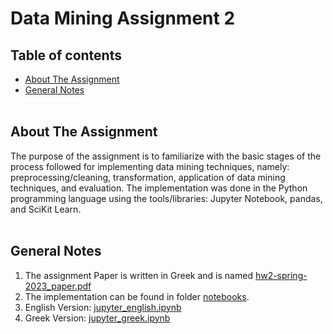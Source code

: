 # Data Mining Assignment 2

## Table of contents
* [About The Assignment](#about-the-assignment)
* [General Notes](#general-notes)
<br/><br/>

## About The Assignment
The purpose of the assignment is to familiarize with the basic stages of the process followed for implementing data mining techniques, namely: preprocessing/cleaning, transformation, application of data mining techniques, and evaluation. The implementation was done in the Python programming language using the tools/libraries: Jupyter Notebook, pandas, and SciKit Learn.
<br/><br/>

## General Notes
1. The assignment Paper is written in Greek and is named [hw2-spring-2023_paper.pdf](https://github.com/chrisioan/Data-Mining-Assignment-2/blob/main/hw2-spring-2023_paper.pdf)
2. The implementation can be found in folder [notebooks](https://github.com/chrisioan/Data-Mining-Assignment-2/tree/main/notebooks).
3. English Version: [jupyter_english.ipynb](https://github.com/chrisioan/Data-Mining-Assignment-2/blob/main/notebooks/jupyter_english.ipynb)
4. Greek Version: [jupyter_greek.ipynb](https://github.com/chrisioan/Data-Mining-Assignment-2/blob/main/notebooks/jupyter_greek.ipynb)
<br/><br/>
